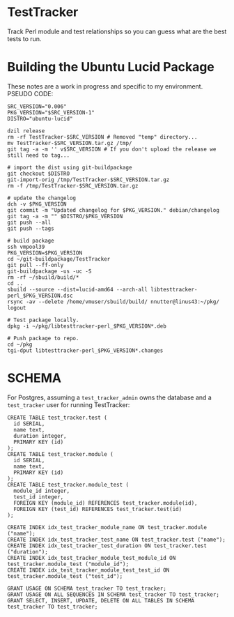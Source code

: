 TestTracker
===========

Track Perl module and test relationships so you can guess what are the best tests to run.

Building the Ubuntu Lucid Package
=================================

These notes are a work in progress and specific to my environment. PSEUDO CODE:

    SRC_VERSION="0.006"
    PKG_VERSION="$SRC_VERSION-1"
    DISTRO="ubuntu-lucid"

    dzil release
    rm -rf TestTracker-$SRC_VERSION # Removed "temp" directory...
    mv TestTracker-$SRC_VERSION.tar.gz /tmp/
    git tag -a -m '' v$SRC_VERSION # If you don't upload the release we still need to tag...

    # import the dist using git-buildpackage
    git checkout $DISTRO
    git-import-orig /tmp/TestTracker-$SRC_VERSION.tar.gz
    rm -f /tmp/TestTracker-$SRC_VERSION.tar.gz

    # update the changelog
    dch -v $PKG_VERSION
    git commit -m "Updated changelog for $PKG_VERSION." debian/changelog
    git tag -a -m "" $DISTRO/$PKG_VERSION
    git push --all
    git push --tags

    # build package
    ssh vmpool39
    PKG_VERSION=$PKG_VERSION
    cd ~/git-buildpackage/TestTracker
    git pull --ff-only
    git-buildpackage -us -uc -S
    rm -rf ~/sbuild/build/*
    cd ..
    sbuild --source --dist=lucid-amd64 --arch-all libtesttracker-perl_$PKG_VERSION.dsc
    rsync -av --delete /home/vmuser/sbuild/build/ nnutter@linus43:~/pkg/
    logout

    # Test package locally.
    dpkg -i ~/pkg/libtesttracker-perl_$PKG_VERSION*.deb

    # Push package to repo.
    cd ~/pkg
    tgi-dput libtesttracker-perl_$PKG_VERSION*.changes

# SCHEMA

For Postgres, assuming a `test_tracker_admin` owns the database and a `test_tracker` user for running TestTracker:

    CREATE TABLE test_tracker.test (
      id SERIAL,
      name text,
      duration integer,
      PRIMARY KEY (id)
    );
    CREATE TABLE test_tracker.module (
      id SERIAL,
      name text,
      PRIMARY KEY (id)
    );
    CREATE TABLE test_tracker.module_test (
      module_id integer,
      test_id integer,
      FOREIGN KEY (module_id) REFERENCES test_tracker.module(id),
      FOREIGN KEY (test_id) REFERENCES test_tracker.test(id)
    );

    CREATE INDEX idx_test_tracker_module_name ON test_tracker.module ("name");
    CREATE INDEX idx_test_tracker_test_name ON test_tracker.test ("name");
    CREATE INDEX idx_test_tracker_test_duration ON test_tracker.test ("duration");
    CREATE INDEX idx_test_tracker_module_test_module_id ON test_tracker.module_test ("module_id");
    CREATE INDEX idx_test_tracker_module_test_test_id ON test_tracker.module_test ("test_id");

    GRANT USAGE ON SCHEMA test_tracker TO test_tracker;
    GRANT USAGE ON ALL SEQUENCES IN SCHEMA test_tracker TO test_tracker;
    GRANT SELECT, INSERT, UPDATE, DELETE ON ALL TABLES IN SCHEMA test_tracker TO test_tracker;
